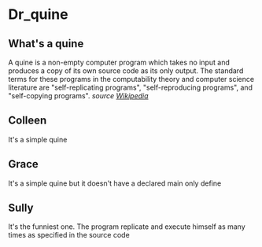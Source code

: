 # Dr_quine

## What's a quine
A quine is a non-empty computer program which takes no input and produces a copy of its own source code as its only output. The standard terms for these programs in the computability theory and computer science literature are "self-replicating programs", "self-reproducing programs", and "self-copying programs".
*source [Wikipedia](https://en.wikipedia.org/wiki/Quine_(computing))*

## Colleen
It's a simple quine

## Grace
It's a simple quine but it doesn't have a declared main only define

## Sully
It's the funniest one. The program replicate and execute himself as many times as specified in the source code
